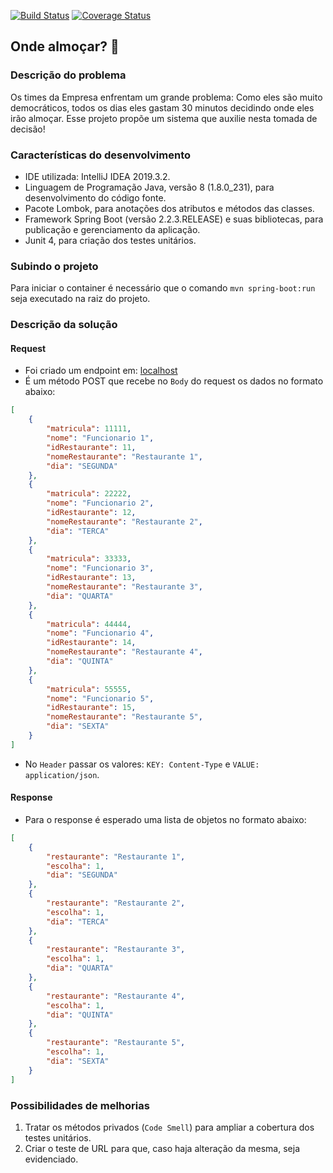 [![Build Status](https://travis-ci.com/jccorreacouto/restaurante.svg?branch=develop)](https://travis-ci.com/jccorreacouto/restaurante)
[![Coverage Status](https://coveralls.io/repos/github/jccorreacouto/restaurante/badge.svg?branch=develop)](https://coveralls.io/github/jccorreacouto/restaurante?branch=develop)

## Onde almoçar? :thinking:

### Descrição do problema
Os times da Empresa enfrentam um grande problema: 
Como eles são muito democráticos, todos os dias eles gastam 30 minutos decidindo onde eles irão almoçar.
Esse projeto propõe um sistema que auxilie nesta tomada de decisão!

### Características do desenvolvimento
* IDE utilizada: IntelliJ IDEA 2019.3.2.
* Linguagem de Programação Java, versão 8 (1.8.0_231), para desenvolvimento do código fonte.
* Pacote Lombok, para anotações dos atributos e métodos das classes.
* Framework Spring Boot (versão 2.2.3.RELEASE) e suas bibliotecas, para publicação e gerenciamento da aplicação.
* Junit 4, para criação dos testes unitários.

### Subindo o projeto
Para iniciar o container é necessário que o comando ``mvn spring-boot:run`` seja executado na raiz do projeto.

### Descrição da solução

#### Request
* Foi criado um endpoint em: [localhost](http://localhost:8080/restaurante/escolher)
* É um método POST que recebe no ``Body`` do request os dados no formato abaixo:
````json
[
    {
        "matricula": 11111,
        "nome": "Funcionario 1",
        "idRestaurante": 11,
        "nomeRestaurante": "Restaurante 1",
        "dia": "SEGUNDA"
    }, 
    {
        "matricula": 22222,
        "nome": "Funcionario 2",
        "idRestaurante": 12,
        "nomeRestaurante": "Restaurante 2",
        "dia": "TERCA"
    },
    {
        "matricula": 33333,
        "nome": "Funcionario 3",
        "idRestaurante": 13,
        "nomeRestaurante": "Restaurante 3",
        "dia": "QUARTA"
    },
    {
        "matricula": 44444,
        "nome": "Funcionario 4",
        "idRestaurante": 14,
        "nomeRestaurante": "Restaurante 4",
        "dia": "QUINTA"
    }, 
    {
        "matricula": 55555,
        "nome": "Funcionario 5",
        "idRestaurante": 15,
        "nomeRestaurante": "Restaurante 5",
        "dia": "SEXTA"
    }
]
````
* No ``Header`` passar os valores: ``KEY: Content-Type`` e ``VALUE: application/json``.

#### Response
* Para o response é esperado uma lista de objetos no formato abaixo:

````json
[
    {
        "restaurante": "Restaurante 1",
        "escolha": 1,
        "dia": "SEGUNDA"
    },
    {
        "restaurante": "Restaurante 2",
        "escolha": 1,
        "dia": "TERCA"
    },
    {
        "restaurante": "Restaurante 3",
        "escolha": 1,
        "dia": "QUARTA"
    },
    {
        "restaurante": "Restaurante 4",
        "escolha": 1,
        "dia": "QUINTA"
    },
    {
        "restaurante": "Restaurante 5",
        "escolha": 1,
        "dia": "SEXTA"
    }
]
````

### Possibilidades de melhorias
1. Tratar os métodos privados (``Code Smell``) para ampliar a cobertura dos testes unitários.
2. Criar o teste de URL para que, caso haja alteração da mesma, seja evidenciado.